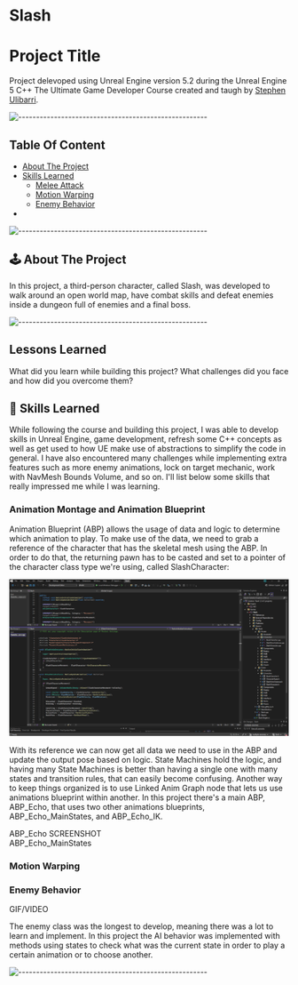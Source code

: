 # Slash


# Project Title

Project delevoped using Unreal Engine version 5.2 during the Unreal Engine 5 C++ The Ultimate Game Developer Course created and taugh by [Stephen Ulibarri](https://www.udemy.com/user/stephen-ulibarri-3/). 

![-----------------------------------------------------](https://raw.githubusercontent.com/andreasbm/readme/master/assets/lines/rainbow.png)
## Table Of Content
* [About The Project](#about-the-project)
* [Skills Learned](#skills-learned)
  * [Melee Attack](#melee-attack)
  * [Motion Warping](#motion-warping)
  * [Enemy Behavior](enemy-behavior)
* []()

![-----------------------------------------------------](https://raw.githubusercontent.com/andreasbm/readme/master/assets/lines/rainbow.png)

## 🕹️ About The Project
In this project, a third-person character, called Slash, was developed to walk around an open world map, have combat skills and defeat enemies inside a dungeon full of enemies and a final boss.

![-----------------------------------------------------](https://raw.githubusercontent.com/andreasbm/readme/master/assets/lines/rainbow.png)
## Lessons Learned

What did you learn while building this project? What challenges did you face and how did you overcome them?

## 🎯 Skills Learned
While following the course and building this project, I was able to develop skills in Unreal Engine, game development, refresh some C++ concepts as well as get used to how UE make use of abstractions to simplify the code in general.
I have also encountered many challenges while implementing extra features such as more enemy animations, lock on target mechanic, work with NavMesh Bounds Volume, and so on. I'll list below some skills that really impressed me while I was learning.

### Animation Montage and Animation Blueprint
Animation Blueprint (ABP) allows the usage of data and logic to determine which animation to play. To make use of the data, we need to grab a reference of the character that has the skeletal mesh using the ABP. In order to do that, the returning pawn has to be casted and set to a pointer of the character class type we're using, called SlashCharacter:

![alt text](anim-instance-cpp.png)

With its reference we can now get all data we need to use in the ABP and update the output pose based on logic. State Machines hold the logic, and having many State Machines is better than having a single one with many states and transition rules, that can easily become confusing. Another way to keep things organized is to use Linked Anim Graph node that lets us use animations blueprint within another. In this project there's a main ABP, ABP_Echo, that uses two other animations blueprints, ABP_Echo_MainStates, and ABP_Echo_IK.

ABP_Echo SCREENSHOT  
ABP_Echo_MainStates




### Motion Warping

### Enemy Behavior
GIF/VIDEO

The enemy class was the longest to develop, meaning there was a lot to learn and implement. In this project the AI behavior was implemented with methods using states to check what was the current state in order to play a certain animation or to choose another.

![-----------------------------------------------------](https://raw.githubusercontent.com/andreasbm/readme/master/assets/lines/rainbow.png)
